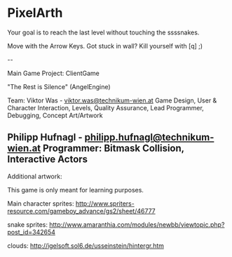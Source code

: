 PixelArth
=========

Your goal is to reach the last level without touching the ssssnakes.

Move with the Arrow Keys.
Got stuck in wall? Kill yourself with [q] ;)

--

Main Game Project: ClientGame

"The Rest is Silence" (AngelEngine)

Team:
Viktor Was - viktor.was@technikum-wien.at
Game Design, User & Character Interaction, Levels, Quality Assurance, Lead Programmer, Debugging, Concept Art/Artwork

Philipp Hufnagl	- philipp.hufnagl@technikum-wien.at
Programmer: Bitmask Collision, Interactive Actors
--
Additional artwork:

This game is only meant for learning purposes.

Main character sprites:
http://www.spriters-resource.com/gameboy_advance/gs2/sheet/46777

snake sprites:
http://www.amaranthia.com/modules/newbb/viewtopic.php?post_id=342654

clouds:
http://igelsoft.sol6.de/usseinstein/hintergr.htm

